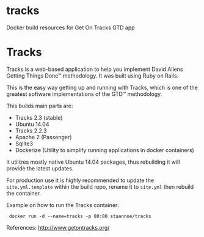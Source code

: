tracks
======

Docker build resources for Get On Tracks GTD app 

Tracks
======

Tracks is a web-based application to help you implement David Allens Getting Things Done™ methodology. It was built using Ruby on Rails.

This is the easy way getting up and running with Tracks, which is one of the greatest software implementations of the GTD™ methodology.

This builds main parts are:
 - Tracks 2.3 (stable)
 - Ubuntu 14.04 
 - Tracks 2.2.3
 - Apache 2 (Passenger)
 - Sqlite3
 - Dockerize (Utility to simplify running applications in docker containers)

It utilizes mostly native Ubuntu 14.04 packages, thus rebuilding it will provide the latest updates.

For production use it is highly recommended to update the `site.yml.template` within the build repo, rename it to `site.yml` then rebuild the container.

Example on how to run the Tracks container:

     docker run -d --name=tracks -p 80:80 staannoe/tracks


 

References:
http://www.getontracks.org/

